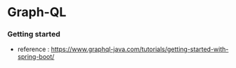 # Graph-QL

### Getting started
- reference : https://www.graphql-java.com/tutorials/getting-started-with-spring-boot/ 